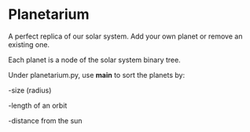 # Planetarium
A perfect replica of our solar system. Add your own planet or remove an existing one. 

Each planet is a node of the solar system binary tree. 

Under planetarium.py, use __main__ to sort the planets by:

-size (radius)

-length of an orbit

-distance from the sun
